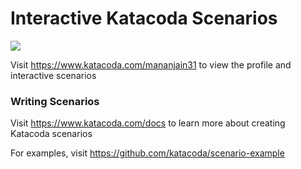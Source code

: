 # Interactive Katacoda Scenarios

[![](http://shields.katacoda.com/katacoda/mananjain31/count.svg)](https://www.katacoda.com/mananjain31 "Get your profile on Katacoda.com")

Visit https://www.katacoda.com/mananjain31 to view the profile and interactive scenarios

### Writing Scenarios
Visit https://www.katacoda.com/docs to learn more about creating Katacoda scenarios

For examples, visit https://github.com/katacoda/scenario-example

